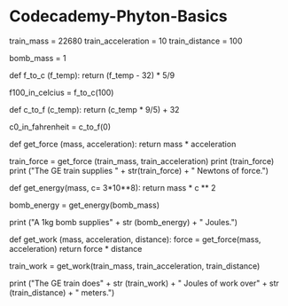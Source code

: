 # Codecademy-Phyton-Basics

train_mass = 22680
train_acceleration = 10
train_distance = 100

bomb_mass = 1

def f_to_c (f_temp):
  return (f_temp - 32) * 5/9

f100_in_celcius = f_to_c(100)

def c_to_f (c_temp):
  return (c_temp * 9/5) + 32

c0_in_fahrenheit = c_to_f(0)

def get_force (mass, acceleration):
  return mass * acceleration 

train_force = get_force (train_mass, train_acceleration) 
print (train_force)
print ("The GE train supplies " + str(train_force) + " Newtons of force.")

def get_energy(mass, c= 3*10**8):
  return mass * c ** 2

bomb_energy = get_energy(bomb_mass)

print ("A 1kg bomb supplies" + str (bomb_energy) + " Joules.")

def get_work (mass, acceleration, distance):
  force = get_force(mass, acceleration)
  return force * distance 

train_work = get_work(train_mass, train_acceleration, train_distance)

print ("The GE train does" + str (train_work) + " Joules of work over" + str (train_distance) + " meters.")
